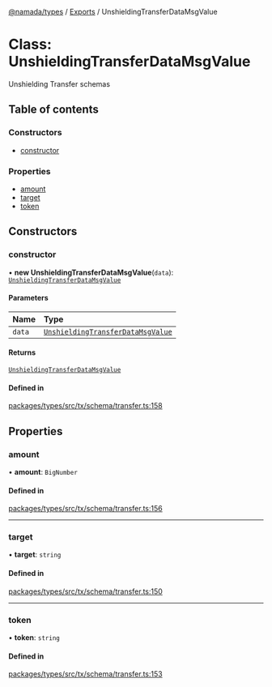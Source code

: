[@namada/types](../README.md) / [Exports](../modules.md) / UnshieldingTransferDataMsgValue

# Class: UnshieldingTransferDataMsgValue

Unshielding Transfer schemas

## Table of contents

### Constructors

- [constructor](UnshieldingTransferDataMsgValue.md#constructor)

### Properties

- [amount](UnshieldingTransferDataMsgValue.md#amount)
- [target](UnshieldingTransferDataMsgValue.md#target)
- [token](UnshieldingTransferDataMsgValue.md#token)

## Constructors

### constructor

• **new UnshieldingTransferDataMsgValue**(`data`): [`UnshieldingTransferDataMsgValue`](UnshieldingTransferDataMsgValue.md)

#### Parameters

| Name | Type |
| :------ | :------ |
| `data` | [`UnshieldingTransferDataMsgValue`](UnshieldingTransferDataMsgValue.md) |

#### Returns

[`UnshieldingTransferDataMsgValue`](UnshieldingTransferDataMsgValue.md)

#### Defined in

[packages/types/src/tx/schema/transfer.ts:158](https://github.com/anoma/namada-interface/blob/dedbae7e806a646649051a09499b31d03fef0091/packages/types/src/tx/schema/transfer.ts#L158)

## Properties

### amount

• **amount**: `BigNumber`

#### Defined in

[packages/types/src/tx/schema/transfer.ts:156](https://github.com/anoma/namada-interface/blob/dedbae7e806a646649051a09499b31d03fef0091/packages/types/src/tx/schema/transfer.ts#L156)

___

### target

• **target**: `string`

#### Defined in

[packages/types/src/tx/schema/transfer.ts:150](https://github.com/anoma/namada-interface/blob/dedbae7e806a646649051a09499b31d03fef0091/packages/types/src/tx/schema/transfer.ts#L150)

___

### token

• **token**: `string`

#### Defined in

[packages/types/src/tx/schema/transfer.ts:153](https://github.com/anoma/namada-interface/blob/dedbae7e806a646649051a09499b31d03fef0091/packages/types/src/tx/schema/transfer.ts#L153)
